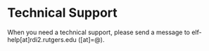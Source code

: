 # Technical Support

When you need a technical support, please send a message to elf-help[at]rdi2.rutgers.edu ([at]=@).

